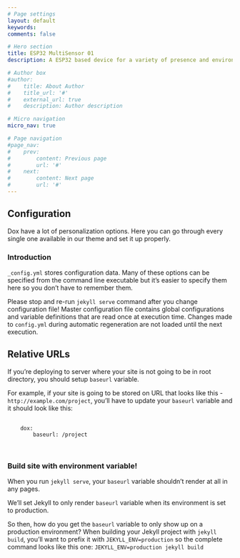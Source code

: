 ```yaml
---
# Page settings
layout: default
keywords:
comments: false

# Hero section
title: ESP32 MultiSensor 01
description: A ESP32 based device for a variety of presence and environmental sensors. 

# Author box
#author:
#    title: About Author
#    title_url: '#'
#    external_url: true
#    description: Author description

# Micro navigation
micro_nav: true

# Page navigation
#page_nav:
#    prev:
#        content: Previous page
#        url: '#'
#    next:
#        content: Next page
#        url: '#'
---
```


<body>
    <h2>Configuration</h2>
    <p>Dox have a lot of personalization options. Here you can go through every single one available in our theme and set it up properly.</p>
    <h3>Introduction</h3>
    <p><code>_config.yml</code> stores configuration data. Many of these options can be specified from the command line executable but it’s easier to specify them here so you don’t have to remember them.</p>
    <p>Please stop and re-run <code>jekyll serve</code> command after you change configuration file! Master configuration file contains global configurations and variable definitions that are read once at execution time. Changes made to <code>config.yml</code> during automatic regeneration are not loaded until the next execution.</p>
    <h2>Relative URLs</h2>
    <p>If you’re deploying to server where your site is not going to be in root directory, you should setup <code>baseurl</code> variable.</p>
    <p>For example, if your site is going to be stored on URL that looks like this - <code>http://example.com/project</code>, you’ll have to update your <code>baseurl</code> variable and it should look like this:</p>
    <pre>
    <code>
    dox:
        baseurl: /project
    </code>
    </pre>
    <h3>Build site with environment variable!</h3>
    <p>When you run <code>jekyll serve</code>, your <code>baseurl</code> variable shouldn’t render at all in any pages.</p>
    <p>We’ll set Jekyll to only render <code>baseurl</code> variable when its environment is set to production.</p>
    <p>So then, how do you get the <code>baseurl</code> variable to only show up on a production environment? When building your Jekyll project with <code>jekyll build</code>, you’ll want to prefix it with <code>JEKYLL_ENV=production</code> so the complete command looks like this one: <code>JEKYLL_ENV=production jekyll build</code></p>

</body>
